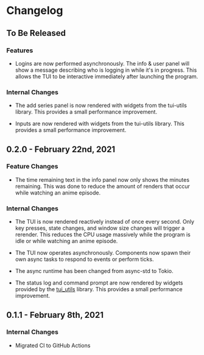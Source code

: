 # Changelog

## To Be Released

### Features

* Logins are now performed asynchronously. The info & user panel will show a message describing who is logging in while it's in progress. This allows the TUI to be interactive immediately after launching the program.

### Internal Changes

* The add series panel is now rendered with widgets from the tui-utils library. This provides a small performance improvement.

* Inputs are now rendered with widgets from the tui-utils library. This provides a small performance improvement.

## 0.2.0 - February 22nd, 2021

### Feature Changes

* The time remaining text in the info panel now only shows the minutes remaining. This was done to reduce the amount of renders that occur while watching an anime episode.

### Internal Changes

* The TUI is now rendered reactively instead of once every second. Only key presses, state changes, and window size changes will trigger a rerender. This reduces the CPU usage massively while the program is idle or while watching an anime episode.

* The TUI now operates asynchronously. Components now spawn their own async tasks to respond to events or perform ticks.

* The async runtime has been changed from async-std to Tokio.

* The status log and command prompt are now rendered by widgets provided by the [tui_utils](https://github.com/Acizza/tui-utils) library. This provides a small performance improvement.

## 0.1.1 - February 8th, 2021

### Internal Changes

* Migrated CI to GitHub Actions